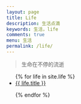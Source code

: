 ```yaml
---
layout: page
title: Life
description: 生活点滴
keywords: 生活，life
comments: true
menu: 生活
permalink: /life/
---
```


> 生命在不停的流逝

<ul class="listing">
{% for life in site.life %}

<li class="listing-item"><a href="{{ life.url }}">{{ life.title }}</a>
</li>

{% endfor %}

</ul>
